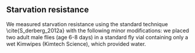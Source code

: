 ## Starvation resistance
We measured starvation resistance using the standard technique \cite{S_derberg_2012a} with the following minor modifications: we placed two adult male flies (age 6-8 days) in a standard ﬂy vial containing only a wet Kimwipes (Kimtech Science), which provided water.